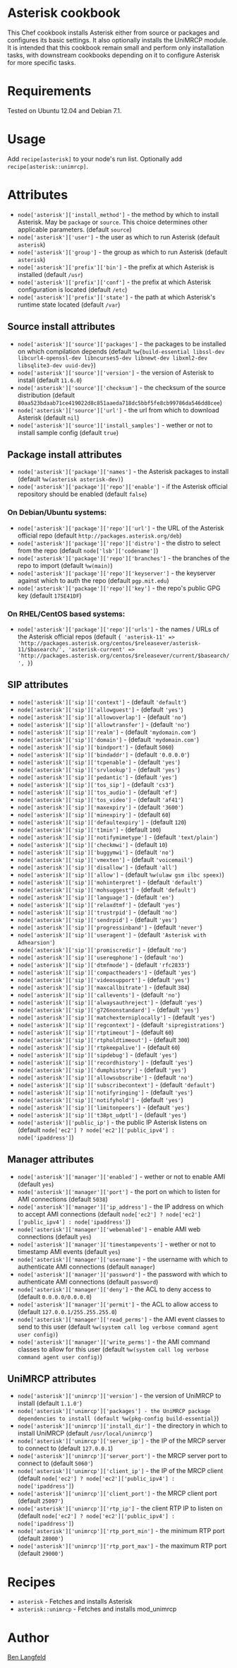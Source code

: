 # Asterisk cookbook

This Chef cookbook installs Asterisk either from source or packages and configures its basic settings. It also optionally installs the UniMRCP module. It is intended that this cookbook remain small and perform only installation tasks, with downstream cookbooks depending on it to configure Asterisk for more specific tasks.

# Requirements

Tested on Ubuntu 12.04 and Debian 7.1.

# Usage

Add `recipe[asterisk]` to your node's run list. Optionally add `recipe[asterisk::unimrcp]`.

# Attributes

* `node['asterisk']['install_method']` - the method by which to install Asterisk. May be `package` or `source`. This choice determines other applicable parameters. (default `source`)
* `node['asterisk']['user']` - the user as which to run Asterisk (default `asterisk`)
* `node['asterisk']['group']` - the group as which to run Asterisk (default `asterisk`)
* `node['asterisk']['prefix']['bin']` - the prefix at which Asterisk is installed (default `/usr`)
* `node['asterisk']['prefix']['conf']` - the prefix at which Asterisk configuration is located (default `/etc`)
* `node['asterisk']['prefix']['state']` - the path at which Asterisk's runtime state located (default `/var`)

## Source install attributes
* `node['asterisk']['source']['packages']` - the packages to be installed on which compilation depends (default `%w{build-essential libssl-dev libcurl4-openssl-dev libncurses5-dev libnewt-dev libxml2-dev libsqlite3-dev uuid-dev}`)
* `node['asterisk']['source']['version']` - the version of Asterisk to install (default `11.6.0`)
* `node['asterisk']['source']['checksum']` - the checksum of the source distribution (default `80aa523bdaab71ce419022d8c851aaeda718dc5bbf5fe8cb99786da546dd8cee`)
* `node['asterisk']['source']['url']` - the url from which to download Asterisk (default `nil`)
* `node['asterisk']['source']['install_samples']` - wether or not to install sample config (default `true`)

## Package install attributes

* `node['asterisk']['package']['names']` - the Asterisk packages to install (default `%w(asterisk asterisk-dev)`)
* `node['asterisk']['package']['repo']['enable']` - if the Asterisk official repository should be enabled (default `false`)

### On Debian/Ubuntu systems:

* `node['asterisk']['package']['repo']['url']` - the URL of the Asterisk official repo (default `http://packages.asterisk.org/deb`)
* `node['asterisk']['package']['repo']['distro']` - the distro to select from the repo (default `node['lsb']['codename']`)
* `node['asterisk']['package']['repo']['branches']` - the branches of the repo to import (default `%w(main)`)
* `node['asterisk']['package']['repo']['keyserver']` - the keyserver against which to auth the repo (default `pgp.mit.edu`)
* `node['asterisk']['package']['repo']['key']` - the repo's public GPG key (default `175E41DF`)

### On RHEL/CentOS based systems:

* `node['asterisk']['package']['repo']['urls']` - the names / URLs of the Asterisk official repos (default `{
  'asterisk-11' => 'http://packages.asterisk.org/centos/$releasever/asterisk-11/$basearch/',
  'asterisk-current' => 'http://packages.asterisk.org/centos/$releasever/current/$basearch/',
}`)

## SIP attributes
* `node['asterisk']['sip']['context']` - (default `'default'`)
* `node['asterisk']['sip']['allowguest']` - (default `'yes'`)
* `node['asterisk']['sip']['allowoverlap']` - (default `'no'`)
* `node['asterisk']['sip']['allowtransfer']` - (default `'no'`)
* `node['asterisk']['sip']['realm']` - (default `'mydomain.com'`)
* `node['asterisk']['sip']['domain']` - (default `'mydomain.com'`)
* `node['asterisk']['sip']['bindport']` - (default `5060`)
* `node['asterisk']['sip']['bindaddr']` - (default `'0.0.0.0'`)
* `node['asterisk']['sip']['tcpenable']` - (default `'yes'`)
* `node['asterisk']['sip']['srvlookup']` - (default `'yes'`)
* `node['asterisk']['sip']['pedantic']` - (default `'yes'`)
* `node['asterisk']['sip']['tos_sip']` - (default `'cs3'`)
* `node['asterisk']['sip']['tos_audio']` - (default `'ef'`)
* `node['asterisk']['sip']['tos_video']` - (default `'af41'`)
* `node['asterisk']['sip']['maxexpiry']` - (default `'3600'`)
* `node['asterisk']['sip']['minexpiry']` - (default `60`)
* `node['asterisk']['sip']['defaultexpiry']` - (default `120`)
* `node['asterisk']['sip']['t1min']` - (default `100`)
* `node['asterisk']['sip']['notifymimetype']` - (default `'text/plain'`)
* `node['asterisk']['sip']['checkmwi']` - (default `10`)
* `node['asterisk']['sip']['buggymwi']` - (default `'no'`)
* `node['asterisk']['sip']['vmexten']` - (default `'voicemail'`)
* `node['asterisk']['sip']['disallow']` - (default `'all'`)
* `node['asterisk']['sip']['allow']` - (default `%w(ulaw gsm ilbc speex)`)
* `node['asterisk']['sip']['mohinterpret']` - (default `'default'`)
* `node['asterisk']['sip']['mohsuggest']` - (default `'default'`)
* `node['asterisk']['sip']['language']` - (default `'en'`)
* `node['asterisk']['sip']['relaxdtmf']` - (default `'yes'`)
* `node['asterisk']['sip']['trustrpid']` - (default `'no'`)
* `node['asterisk']['sip']['sendrpid']` - (default `'yes'`)
* `node['asterisk']['sip']['progressinband']` - (default `'never'`)
* `node['asterisk']['sip']['useragent']` - (default `'Asterisk with Adhearsion'`)
* `node['asterisk']['sip']['promiscredir']` - (default `'no'`)
* `node['asterisk']['sip']['usereqphone']` - (default `'no'`)
* `node['asterisk']['sip']['dtmfmode']` - (default `'rfc2833'`)
* `node['asterisk']['sip']['compactheaders']` - (default `'yes'`)
* `node['asterisk']['sip']['videosupport']` - (default `'yes'`)
* `node['asterisk']['sip']['maxcallbitrate']` - (default `384`)
* `node['asterisk']['sip']['callevents']` - (default `'no'`)
* `node['asterisk']['sip']['alwaysauthreject']` - (default `'yes'`)
* `node['asterisk']['sip']['g726nonstandard']` - (default `'yes'`)
* `node['asterisk']['sip']['matchexterniplocally']` - (default `'yes'`)
* `node['asterisk']['sip']['regcontext']` - (default `'sipregistrations'`)
* `node['asterisk']['sip']['rtptimeout']` - (default `60`)
* `node['asterisk']['sip']['rtpholdtimeout']` - (default `300`)
* `node['asterisk']['sip']['rtpkeepalive']` - (default `60`)
* `node['asterisk']['sip']['sipdebug']` - (default `'yes'`)
* `node['asterisk']['sip']['recordhistory']` - (default `'yes'`)
* `node['asterisk']['sip']['dumphistory']` - (default `'yes'`)
* `node['asterisk']['sip']['allowsubscribe']` - (default `'no'`)
* `node['asterisk']['sip']['subscribecontext']` - (default `'default'`)
* `node['asterisk']['sip']['notifyringing']` - (default `'yes'`)
* `node['asterisk']['sip']['notifyhold']` - (default `'yes'`)
* `node['asterisk']['sip']['limitonpeers']` - (default `'yes'`)
* `node['asterisk']['sip']['t38pt_udptl']` - (default `'yes'`)
* `node['asterisk']['public_ip']` - the public IP Asterisk listens on (default `node['ec2'] ? node['ec2']['public_ipv4'] : node['ipaddress']`)

## Manager attributes
* `node['asterisk']['manager']['enabled']` - wether or not to enable AMI (default `yes`)
* `node['asterisk']['manager']['port']` - the port on which to listen for AMI connections (default `5038`)
* `node['asterisk']['manager']['ip_address']` - the IP address on which to accept AMI connections (default `node['ec2'] ? node['ec2']['public_ipv4'] : node['ipaddress']`)
* `node['asterisk']['manager']['webenabled']` - enable AMI web connections (default `yes`)
* `node['asterisk']['manager']['timestampevents']` - wether or not to timestamp AMI events (default `yes`)
* `node['asterisk']['manager']['username']` - the username with which to authenticate AMI connections (default `manager`)
* `node['asterisk']['manager']['password']` - the password with which to authenticate AMI connections (default `password`)
* `node['asterisk']['manager']['deny']` - the ACL to deny access to (default `0.0.0.0/0.0.0.0`)
* `node['asterisk']['manager']['permit']` - the ACL to allow access to (default `127.0.0.1/255.255.255.0`)
* `node['asterisk']['manager']['read_perms']` - the AMI event classes to send to this user (default `%w(system call log verbose command agent user config)`)
* `node['asterisk']['manager']['write_perms']` - the AMI command classes to allow for this user (default `%w(system call log verbose command agent user config)`)

## UniMRCP attributes
* `node['asterisk']['unimrcp']['version']` - the version of UniMRCP to install (default `1.1.0'`)
* `node['asterisk']['unimrcp']['packages'] - the UniMRCP package dependencies to install (default %w{pkg-config build-essential}`)
* `node['asterisk']['unimrcp']['install_dir']` - the directory in which to install UniMRCP (default `/usr/local/unimrcp'`)
* `node['asterisk']['unimrcp']['server_ip']` - the IP of the MRCP server to connect to (default `127.0.0.1`)
* `node['asterisk']['unimrcp']['server_port']` - the MRCP server port to connect to (default `5060'`)
* `node['asterisk']['unimrcp']['client_ip']` - the IP of the MRCP client (default `node['ec2'] ? node['ec2']['public_ipv4'] : node['ipaddress']`)
* `node['asterisk']['unimrcp']['client_port']` - the MRCP client port (default `25097'`)
* `node['asterisk']['unimrcp']['rtp_ip']` - the client RTP IP to listen on (default `node['ec2'] ? node['ec2']['public_ipv4'] : node['ipaddress']`)
* `node['asterisk']['unimrcp']['rtp_port_min']` - the minimum RTP port (default `28000'`)
* `node['asterisk']['unimrcp']['rtp_port_max']` - the maximum RTP port (default `29000'`)

# Recipes

* `asterisk` - Fetches and installs Asterisk
* `asterisk::unimrcp` - Fetches and installs mod_unimrcp

# Author

[Ben Langfeld](@benlangfeld)

